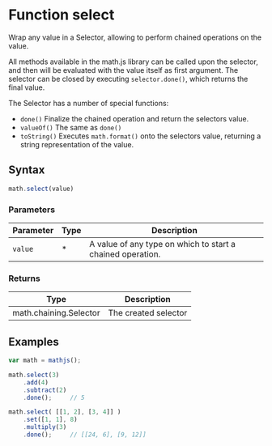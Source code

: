 # Function select

Wrap any value in a Selector, allowing to perform chained operations on
the value.

All methods available in the math.js library can be called upon the selector,
and then will be evaluated with the value itself as first argument.
The selector can be closed by executing `selector.done()`, which returns
the final value.

The Selector has a number of special functions:

- `done()`     Finalize the chained operation and return the selectors value.
- `valueOf()`  The same as `done()`
- `toString()` Executes `math.format()` onto the selectors value, returning
               a string representation of the value.


## Syntax

```js
math.select(value)
```

### Parameters

Parameter | Type | Description
--------- | ---- | -----------
`value` | * | A value of any type on which to start a chained operation.

### Returns

Type | Description
---- | -----------
math.chaining.Selector | The created selector


## Examples

```js
var math = mathjs();

math.select(3)
    .add(4)
    .subtract(2)
    .done();     // 5

math.select( [[1, 2], [3, 4]] )
    .set([1, 1], 8)
    .multiply(3)
    .done();     // [[24, 6], [9, 12]]
```




<!-- Note: This file is automatically generated from source code comments. Changes made in this file will be overridden. -->
